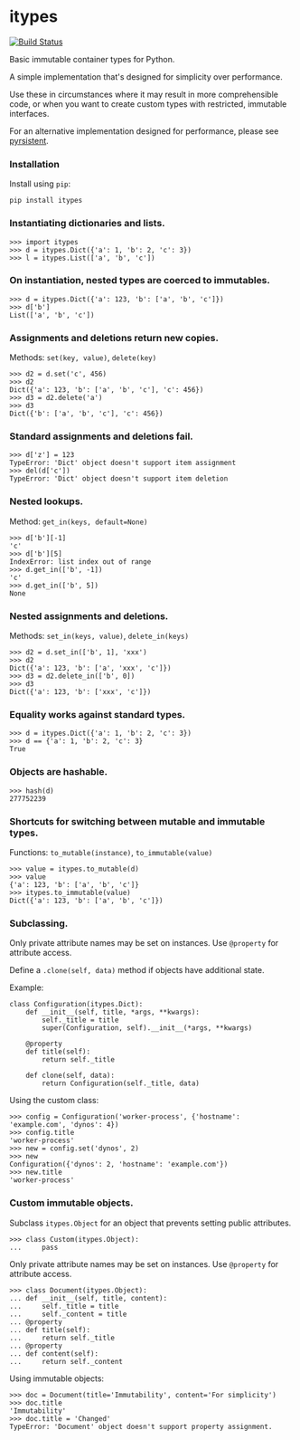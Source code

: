 # itypes

[![Build Status](https://travis-ci.org/tomchristie/itypes.svg?branch=master)](https://travis-ci.org/tomchristie/itypes)

Basic immutable container types for Python.

A simple implementation that's designed for simplicity over performance.

Use these in circumstances where it may result in more comprehensible code,
or when you want to create custom types with restricted, immutable interfaces.

For an alternative implementation designed for performance,
please see [pyrsistent](https://github.com/tobgu/pyrsistent).

### Installation

Install using `pip`:

    pip install itypes

### Instantiating dictionaries and lists.

    >>> import itypes
    >>> d = itypes.Dict({'a': 1, 'b': 2, 'c': 3})
    >>> l = itypes.List(['a', 'b', 'c'])

### On instantiation, nested types are coerced to immutables.

    >>> d = itypes.Dict({'a': 123, 'b': ['a', 'b', 'c']})
    >>> d['b']
    List(['a', 'b', 'c'])

### Assignments and deletions return new copies.

Methods: `set(key, value)`, `delete(key)`

    >>> d2 = d.set('c', 456)
    >>> d2
    Dict({'a': 123, 'b': ['a', 'b', 'c'], 'c': 456})
    >>> d3 = d2.delete('a')
    >>> d3
    Dict({'b': ['a', 'b', 'c'], 'c': 456})

### Standard assignments and deletions fail.

    >>> d['z'] = 123
    TypeError: 'Dict' object doesn't support item assignment
    >>> del(d['c'])
    TypeError: 'Dict' object doesn't support item deletion

### Nested lookups.

Method: `get_in(keys, default=None)`

    >>> d['b'][-1]
    'c'
    >>> d['b'][5]
    IndexError: list index out of range
    >>> d.get_in(['b', -1])
    'c'
    >>> d.get_in(['b', 5])
    None

### Nested assignments and deletions.

Methods: `set_in(keys, value)`, `delete_in(keys)`

    >>> d2 = d.set_in(['b', 1], 'xxx')
    >>> d2
    Dict({'a': 123, 'b': ['a', 'xxx', 'c']})
    >>> d3 = d2.delete_in(['b', 0])
    >>> d3
    Dict({'a': 123, 'b': ['xxx', 'c']})

### Equality works against standard types.

    >>> d = itypes.Dict({'a': 1, 'b': 2, 'c': 3})
    >>> d == {'a': 1, 'b': 2, 'c': 3}
    True

### Objects are hashable.

    >>> hash(d)
    277752239

### Shortcuts for switching between mutable and immutable types.

Functions: `to_mutable(instance)`, `to_immutable(value)`

    >>> value = itypes.to_mutable(d)
    >>> value
    {'a': 123, 'b': ['a', 'b', 'c']}
    >>> itypes.to_immutable(value)
    Dict({'a': 123, 'b': ['a', 'b', 'c']})

### Subclassing.

Only private attribute names may be set on instances. Use `@property` for attribute access.

Define a `.clone(self, data)` method if objects have additional state.

Example:

    class Configuration(itypes.Dict):
        def __init__(self, title, *args, **kwargs):
            self._title = title
            super(Configuration, self).__init__(*args, **kwargs)

        @property
        def title(self):
            return self._title

        def clone(self, data):
            return Configuration(self._title, data)

Using the custom class:

    >>> config = Configuration('worker-process', {'hostname': 'example.com', 'dynos': 4})
    >>> config.title
    'worker-process'
    >>> new = config.set('dynos', 2)
    >>> new
    Configuration({'dynos': 2, 'hostname': 'example.com'})
    >>> new.title
    'worker-process'

### Custom immutable objects.

Subclass `itypes.Object` for an object that prevents setting public attributes.

    >>> class Custom(itypes.Object):
    ...     pass

Only private attribute names may be set on instances. Use `@property` for attribute access.

    >>> class Document(itypes.Object):
    ... def __init__(self, title, content):
    ...     self._title = title
    ...     self._content = title
    ... @property
    ... def title(self):
    ...     return self._title
    ... @property
    ... def content(self):
    ...     return self._content

Using immutable objects:

    >>> doc = Document(title='Immutability', content='For simplicity')
    >>> doc.title
    'Immutability'
    >>> doc.title = 'Changed'
    TypeError: 'Document' object doesn't support property assignment.
